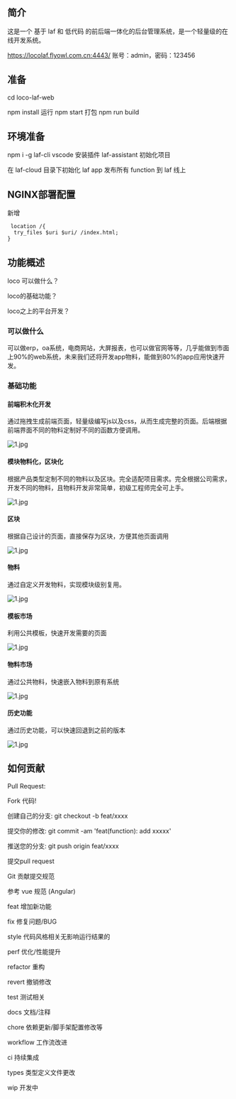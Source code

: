 ## 简介
这是一个 基于 laf 和 低代码 的前后端一体化的后台管理系统，是一个轻量级的在线开发系统。


https://locolaf.flyowl.com.cn:4443/
账号：admin，密码：123456

## 准备

cd loco-laf-web

npm install
运行
npm start
打包
npm run build


## 环境准备

npm i -g laf-cli
vscode 安装插件 laf-assistant
初始化项目

在 laf-cloud 目录下初始化 laf app
发布所有 function 到 laf 线上

## NGINX部署配置

新增 
```
 location /{
  try_files $uri $uri/ /index.html;
}

```

## 功能概述

loco 可以做什么？

loco的基础功能？

loco之上的平台开发？

### 可以做什么

可以做erp，oa系统，电商网站，大屏报表，也可以做官网等等，几乎能做到市面上90%的web系统，未来我们还将开发app物料，能做到80%的app应用快速开发。

### 基础功能

#### 前端积木化开发

通过拖拽生成前端页面，轻量级编写js以及css，从而生成完整的页面。后端根据前端界面不同的物料定制好不同的函数方便调用。

![1.jpg](https://gitee.com/tianyadg/loco-low-code-backend/raw/master-public/img/Jietu20230324-103942.jpg)
 

#### 模块物料化，区块化
根据产品类型定制不同的物料以及区块。完全适配项目需求。完全根据公司需求，开发不同的物料，且物料开发非常简单，初级工程师完全可上手。

 ![1.jpg]()

#### 区块
根据自己设计的页面，直接保存为区块，方便其他页面调用

 ![1.jpg](https://gitee.com/tianyadg/loco-low-code-backend/raw/master-public/img/Jietu20230324-104029.jpg)

 

#### 物料
通过自定义开发物料，实现模块级别复用。

  ![1.jpg](https://gitee.com/tianyadg/loco-low-code-backend/raw/master-public/img/Jietu20230324-104045.jpg)


#### 模板市场
利用公共模板，快速开发需要的页面

  ![1.jpg](https://gitee.com/tianyadg/loco-low-code-backend/raw/master-public/img/Jietu20230324-104232.jpg)


#### 物料市场
通过公共物料，快速嵌入物料到原有系统

 ![1.jpg](https://gitee.com/tianyadg/loco-low-code-backend/raw/master-public/img/Jietu20230324-104333.jpg)

 #### 历史功能
通过历史功能，可以快速回退到之前的版本

 ![1.jpg](https://gitee.com/tianyadg/loco-low-code-backend/raw/master-public/img/Jietu20230324-104127.jpg)

## 如何贡献
Pull Request:

Fork 代码!

创建自己的分支: git checkout -b feat/xxxx

提交你的修改: git commit -am 'feat(function): add xxxxx'

推送您的分支: git push origin feat/xxxx

提交pull request

Git 贡献提交规范

参考 vue 规范 (Angular)

feat 增加新功能

fix 修复问题/BUG

style 代码风格相关无影响运行结果的

perf 优化/性能提升

refactor 重构

revert 撤销修改

test 测试相关

docs 文档/注释

chore 依赖更新/脚手架配置修改等

workflow 工作流改进

ci 持续集成

types 类型定义文件更改

wip 开发中
